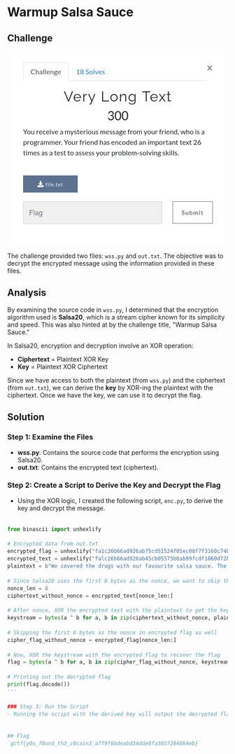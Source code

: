 # Warmup Salsa Sauce

## Challenge

<p align= "center">
  <img src = "https://github.com/batricha/CTF-Writeups/blob/main/RTWH4.0/Cryptography/Very%20Long%20Text/longtext1.png" alt="Challenge Image">
</p>


The challenge provided two files: `wss.py` and `out.txt`. The objective was to decrypt the encrypted message using the information provided in these files.

## Analysis

By examining the source code in `wss.py`, I determined that the encryption algorithm used is **Salsa20**, which is a stream cipher known for its simplicity and speed. This was also hinted at by the challenge title, "Warmup Salsa Sauce." 

In Salsa20, encryption and decryption involve an XOR operation:
- **Ciphertext** = Plaintext XOR Key
- **Key** = Plaintext XOR Ciphertext

Since we have access to both the plaintext (from `wss.py`) and the ciphertext (from `out.txt`), we can derive the **key** by XOR-ing the plaintext with the ciphertext. Once we have the key, we can use it to decrypt the flag.

## Solution

### Step 1: Examine the Files
- **wss.py**: Contains the source code that performs the encryption using Salsa20.
- **out.txt**: Contains the encrypted text (ciphertext).

### Step 2: Create a Script to Derive the Key and Decrypt the Flag
- Using the XOR logic, I created the following script, `enc.py`, to derive the key and decrypt the message.

```python

from binascii import unhexlify

# Encrypted data from out.txt
encrypted_flag = unhexlify("fa1c26b66ad926ab75cd51524f05ec08f7f3160c74bec57f8aec3f7cace6fbb7370923e8c548673f657dada99540101d7f4dc0b6627f147fc47627a244c88b2eac3340")
encrypted_text = unhexlify("falc26b66ad926ab45cb05575b0ab99fcdf1060d72bfba6f90aa076cbcf2f3a311a13fc800638382570bcbee142001290f1d41d3761e315b91730663c2cdbe7a25482ce0c69745028635ef5dae54282f1622448fec5f6b0e7d8ff85")
plaintext = b"We covered the drugs with our favourite salsa sauce. The stupid cops will not find it."

# Since Salsa20 uses the first 8 bytes as the nonce, we want to skip that
nonce_len = 8
ciphertext_without_nonce = encrypted_text[nonce_len:]

# After nonce, XOR the encrypted text with the plaintext to get the keystream.
keystream = bytes(a ^ b for a, b in zip(ciphertext_without_nonce, plaintext))

# Skipping the first 8 bytes as the nonce in encrypted flag as well
cipher_flag_without_nonce = encrypted_flag[nonce_len:]

# Now, XOR the keystream with the encrypted flag to recover the flag
flag = bytes(a ^ b for a, b in zip(cipher_flag_without_nonce, keystream))

# Printing out the decrypted flag
print(flag.decode())
'''

### Step 3: Run the Script
- Running the script with the derived key will output the decrypted flag.


## Flag
`gctf{y0u_f0und_th3_c0cain3_a7f9f6bdeabd34dde0fa3037284864eb}`  

